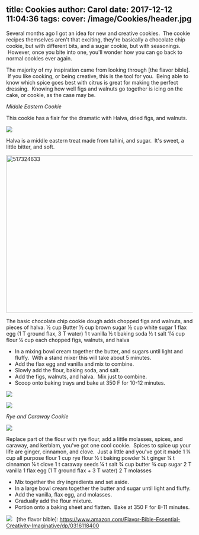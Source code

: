title: Cookies
author: Carol
date: 2017-12-12 11:04:36
tags:
cover: /image/Cookies/header.jpg
---
Several months ago I got an idea for new and creative cookies.  The cookie recipes themselves aren't that exciting, they're basically a chocolate chip cookie, but with different bits, and a sugar cookie, but with seasonings.  However, once you bite into one, you'll wonder how you can go back to normal cookies ever again.

The majority of my inspiration came from looking through [the flavor bible].  If you like cooking, or being creative, this is the tool for you.  Being able to know which spice goes best with citrus is great for making the perfect dressing.  Knowing how well figs and walnuts go together is icing on the cake, or cookie, as the case may be.

_Middle Eastern Cookie_

This cookie has a flair for the dramatic with Halva, dried figs, and walnuts.

![](/images/Cookies/IMG_2430.jpg)

Halva is a middle eastern treat made from tahini, and sugar.  It's sweet, a little bitter, and soft.

<img class="alignnone size-full wp-image-84" src="https://carolscreation.files.wordpress.com/2017/11/517324633.jpg" alt="517324633" width="640" height="426" />

The basic chocolate chip cookie dough adds chopped figs and walnuts, and pieces of halva.
½ cup Butter
½ cup brown sugar
½ cup white sugar
1 flax egg (1 T ground flax, 3 T water)
1 t vanilla
½ t baking soda
½ t salt
1¼ cup flour
¼ cup each chopped figs, walnuts, and halva


- In a mixing bowl cream together the butter, and sugars until light and fluffy.  With a stand mixer this will take about 5 minutes.
- Add the flax egg and vanilla and mix to combine.
- Slowly add the flour, baking soda, and salt.
- Add the figs, walnuts, and halva.  Mix just to combine.
- Scoop onto baking trays and bake at 350 F for 10-12 minutes.

![](/images/Cookies/IMG_2438.jpg)

![](/images/Cookies/IMG_20171124_234759.jpg)

_Rye and Caraway Cookie_

![](/images/Cookies/IMG_20171124_235410.jpg)

Replace part of the flour with rye flour, add a little molasses, spices, and caraway, and kerblam, you've got one cool cookie.  Spices to spice up your life are ginger, cinnamon, and clove.  Just a little and you've got it made
1 ¼ cup all purpose flour
1 cup rye flour
½ t baking powder
¼ t ginger
¼ t cinnamon
¼ t clove
1 t caraway seeds
¼ t salt
¾ cup butter
¾ cup sugar
2 T vanilla
1 flax egg (1 T ground flax + 3 T water)
2 T molasses

- Mix together the dry ingredients and set aside.
- In a large bowl cream together the butter and sugar until light and fluffy.
- Add the vanilla, flax egg, and molasses.
- Gradually add the flour mixture.
- Portion onto a baking sheet and flatten.  Bake at 350 F for 8-11 minutes.

![](/images/Cookies/IMG_2436.jpg)
 
[the flavor bible]: https://www.amazon.com/Flavor-Bible-Essential-Creativity-Imaginative/dp/0316118400

